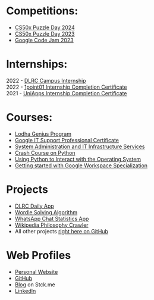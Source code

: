 # Competitions:
- [CS50x Puzzle Day 2024](https://cs50.harvard.edu/certificates/60311104-f72f-4a02-9b7f-166fbb8e5bcd)
- [CS50x Puzzle Day 2023](https://cs50.harvard.edu/certificates/2bbc0ffc-e04f-4cf5-8fbc-e86cebfe4b63)
- [Google Code Jam 2023](https://drive.google.com/file/d/199bWai1cIFngA4zjRUP-CpYb--NpynOC/view?usp=sharing)

# Internships:
2022 - [DLRC Campus Internship](https://drive.google.com/file/d/1JX8jaBBAUGzmz_7KYx2WYwtAQ5KlpQls/view?usp=sharing)<br>
2022 - [1point01 Internship Completion Certificate](https://drive.google.com/file/d/1D7jHguOCFYTmwKFYlaNIDLzQP9o30UFZ/view?usp=share_link)<br>
2021 - [UniApps Internship Completion Certificate](https://drive.google.com/file/d/1FKjtMmf1Aa3tDs8Ffqt41wXlkEHkc8Ma/view?usp=sharing)

# Courses:
<!-- - [ChatGPT Prompt Engineering for Developers](https://www.deeplearning.ai/short-courses/chatgpt-prompt-engineering-for-developers/) -->
- [Lodha Genius Program](https://drive.google.com/file/d/19BQsXb7ijZcNXOXd_IO9j_yeFDBLmSJq/view?usp=sharing)
- [Google IT Support Professional Certificate](https://www.coursera.org/account/accomplishments/specialization/certificate/WEV3PB2VGNNR)
- [System Administration and IT Infrastructure Services](https://www.coursera.org/account/accomplishments/specialization/certificate/WEV3PB2VGNNR)
- [Crash Course on Python](https://www.coursera.org/account/accomplishments/certificate/TVZK74AUUDRF)
- [Using Python to Interact with the Operating System](https://www.coursera.org/account/accomplishments/certificate/TG3RKKWDFF28)
- [Getting started with Google Workspace Specialization](https://www.coursera.org/account/accomplishments/specialization/certificate/6T9A9KYP8L8X)

# Projects
- [DLRC Daily App](https://play.google.com/store/apps/details?id=in.dlrc.daily.twa)
- [Wordle Solving Algorithm](https://ansht.stck.me/post/16674/Hello-Wordle)
- [WhatsApp Chat Statistics App](https://github.com/anshtiwatne/chat-analyzer)
- [Wikipedia Philosophy Crawler](https://github.com/anshtiwatne/philosophy-wikicrawl)
- All other projects [right here on GitHub](https://github.com/anshtiwatne?tab=repositories)

# Web Profiles
- [Personal Website](https://www.ansht.me/)
- [GitHub](https://github.com/anshtiwatne)
- [Blog](https://ansht.stck.me) on Stck.me
- [LinkedIn](https://www.linkedin.com/in/ansht/)
